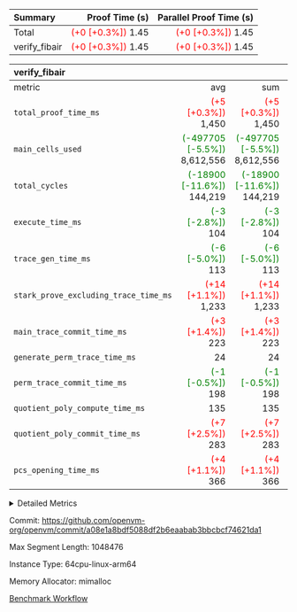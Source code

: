 | Summary | Proof Time (s) | Parallel Proof Time (s) |
|:---|---:|---:|
| Total | <span style='color: red'>(+0 [+0.3%])</span> 1.45 | <span style='color: red'>(+0 [+0.3%])</span> 1.45 |
| verify_fibair | <span style='color: red'>(+0 [+0.3%])</span> 1.45 | <span style='color: red'>(+0 [+0.3%])</span> 1.45 |


| verify_fibair |||||
|:---|---:|---:|---:|---:|
|metric|avg|sum|max|min|
| `total_proof_time_ms ` | <span style='color: red'>(+5 [+0.3%])</span> 1,450 | <span style='color: red'>(+5 [+0.3%])</span> 1,450 | <span style='color: red'>(+5 [+0.3%])</span> 1,450 | <span style='color: red'>(+5 [+0.3%])</span> 1,450 |
| `main_cells_used     ` | <span style='color: green'>(-497705 [-5.5%])</span> 8,612,556 | <span style='color: green'>(-497705 [-5.5%])</span> 8,612,556 | <span style='color: green'>(-497705 [-5.5%])</span> 8,612,556 | <span style='color: green'>(-497705 [-5.5%])</span> 8,612,556 |
| `total_cycles        ` | <span style='color: green'>(-18900 [-11.6%])</span> 144,219 | <span style='color: green'>(-18900 [-11.6%])</span> 144,219 | <span style='color: green'>(-18900 [-11.6%])</span> 144,219 | <span style='color: green'>(-18900 [-11.6%])</span> 144,219 |
| `execute_time_ms     ` | <span style='color: green'>(-3 [-2.8%])</span> 104 | <span style='color: green'>(-3 [-2.8%])</span> 104 | <span style='color: green'>(-3 [-2.8%])</span> 104 | <span style='color: green'>(-3 [-2.8%])</span> 104 |
| `trace_gen_time_ms   ` | <span style='color: green'>(-6 [-5.0%])</span> 113 | <span style='color: green'>(-6 [-5.0%])</span> 113 | <span style='color: green'>(-6 [-5.0%])</span> 113 | <span style='color: green'>(-6 [-5.0%])</span> 113 |
| `stark_prove_excluding_trace_time_ms` | <span style='color: red'>(+14 [+1.1%])</span> 1,233 | <span style='color: red'>(+14 [+1.1%])</span> 1,233 | <span style='color: red'>(+14 [+1.1%])</span> 1,233 | <span style='color: red'>(+14 [+1.1%])</span> 1,233 |
| `main_trace_commit_time_ms` | <span style='color: red'>(+3 [+1.4%])</span> 223 | <span style='color: red'>(+3 [+1.4%])</span> 223 | <span style='color: red'>(+3 [+1.4%])</span> 223 | <span style='color: red'>(+3 [+1.4%])</span> 223 |
| `generate_perm_trace_time_ms` |  24 |  24 |  24 |  24 |
| `perm_trace_commit_time_ms` | <span style='color: green'>(-1 [-0.5%])</span> 198 | <span style='color: green'>(-1 [-0.5%])</span> 198 | <span style='color: green'>(-1 [-0.5%])</span> 198 | <span style='color: green'>(-1 [-0.5%])</span> 198 |
| `quotient_poly_compute_time_ms` |  135 |  135 |  135 |  135 |
| `quotient_poly_commit_time_ms` | <span style='color: red'>(+7 [+2.5%])</span> 283 | <span style='color: red'>(+7 [+2.5%])</span> 283 | <span style='color: red'>(+7 [+2.5%])</span> 283 | <span style='color: red'>(+7 [+2.5%])</span> 283 |
| `pcs_opening_time_ms ` | <span style='color: red'>(+4 [+1.1%])</span> 366 | <span style='color: red'>(+4 [+1.1%])</span> 366 | <span style='color: red'>(+4 [+1.1%])</span> 366 | <span style='color: red'>(+4 [+1.1%])</span> 366 |



<details>
<summary>Detailed Metrics</summary>

|  | verify_program_compile_ms | total_cells | stark_prove_excluding_trace_time_ms | quotient_poly_compute_time_ms | quotient_poly_commit_time_ms | perm_trace_commit_time_ms | pcs_opening_time_ms | main_trace_commit_time_ms |
| --- | --- | --- | --- | --- | --- | --- | --- |
|  | 4 | 65,536 | 63 | 3 | 13 | 0 | 33 | 13 | 

| air_name | rows | quotient_deg | main_cols | interactions | constraints | cells |
| --- | --- | --- | --- | --- | --- | --- |
| AccessAdapterAir<2> |  | 4 |  | 5 | 11 |  | 
| AccessAdapterAir<4> |  | 4 |  | 5 | 11 |  | 
| AccessAdapterAir<8> |  | 4 |  | 5 | 11 |  | 
| FibonacciAir | 32,768 | 1 | 2 |  | 5 | 65,536 | 
| FriReducedOpeningAir |  | 4 |  | 39 | 60 |  | 
| NativePoseidon2Air<BabyBearParameters>, 1> |  | 4 |  | 136 | 530 |  | 
| PhantomAir |  | 4 |  | 3 | 4 |  | 
| ProgramAir |  | 1 |  | 1 | 4 |  | 
| VariableRangeCheckerAir |  | 1 |  | 1 | 4 |  | 
| VmAirWrapper<AluNativeAdapterAir, FieldArithmeticCoreAir> |  | 4 |  | 15 | 23 |  | 
| VmAirWrapper<BranchNativeAdapterAir, BranchEqualCoreAir<1> |  | 4 |  | 11 | 22 |  | 
| VmAirWrapper<JalNativeAdapterAir, JalCoreAir> |  | 4 |  | 7 | 6 |  | 
| VmAirWrapper<NativeAdapterAir<2, 0>, PublicValuesCoreAir> |  | 4 |  | 11 | 22 |  | 
| VmAirWrapper<NativeLoadStoreAdapterAir<1>, NativeLoadStoreCoreAir<1> |  | 4 |  | 15 | 16 |  | 
| VmAirWrapper<NativeLoadStoreAdapterAir<4>, NativeLoadStoreCoreAir<4> |  | 4 |  | 15 | 16 |  | 
| VmAirWrapper<NativeVectorizedAdapterAir<4>, FieldExtensionCoreAir> |  | 4 |  | 15 | 23 |  | 
| VmConnectorAir |  | 4 |  | 3 | 8 |  | 
| VolatileBoundaryAir |  | 4 |  | 4 | 16 |  | 

| group | trace_gen_time_ms | total_proof_time_ms | total_cycles | total_cells | stark_prove_excluding_trace_time_ms | quotient_poly_compute_time_ms | quotient_poly_commit_time_ms | perm_trace_commit_time_ms | pcs_opening_time_ms | main_trace_commit_time_ms | main_cells_used | generate_perm_trace_time_ms | execute_time_ms |
| --- | --- | --- | --- | --- | --- | --- | --- | --- | --- | --- | --- | --- | --- |
| verify_fibair | 113 | 1,450 | 144,219 | 24,779,416 | 1,233 | 135 | 283 | 198 | 366 | 223 | 8,612,556 | 24 | 104 | 

| group | air_name | rows | prep_cols | perm_cols | main_cols | cells |
| --- | --- | --- | --- | --- | --- | --- |
| verify_fibair | AccessAdapterAir<2> | 65,536 |  | 12 | 11 | 1,507,328 | 
| verify_fibair | AccessAdapterAir<4> | 32,768 |  | 12 | 13 | 819,200 | 
| verify_fibair | AccessAdapterAir<8> | 128 |  | 12 | 17 | 3,712 | 
| verify_fibair | FriReducedOpeningAir | 1,024 |  | 44 | 27 | 72,704 | 
| verify_fibair | NativePoseidon2Air<BabyBearParameters>, 1> | 16,384 |  | 160 | 399 | 9,158,656 | 
| verify_fibair | PhantomAir | 4,096 |  | 8 | 6 | 57,344 | 
| verify_fibair | ProgramAir | 8,192 |  | 8 | 10 | 147,456 | 
| verify_fibair | VariableRangeCheckerAir | 262,144 | 2 | 8 | 1 | 2,359,296 | 
| verify_fibair | VmAirWrapper<AluNativeAdapterAir, FieldArithmeticCoreAir> | 131,072 |  | 20 | 29 | 6,422,528 | 
| verify_fibair | VmAirWrapper<BranchNativeAdapterAir, BranchEqualCoreAir<1> | 16,384 |  | 16 | 23 | 638,976 | 
| verify_fibair | VmAirWrapper<JalNativeAdapterAir, JalCoreAir> | 4,096 |  | 12 | 9 | 86,016 | 
| verify_fibair | VmAirWrapper<NativeLoadStoreAdapterAir<1>, NativeLoadStoreCoreAir<1> | 32,768 |  | 24 | 22 | 1,507,328 | 
| verify_fibair | VmAirWrapper<NativeLoadStoreAdapterAir<4>, NativeLoadStoreCoreAir<4> | 16,384 |  | 24 | 31 | 901,120 | 
| verify_fibair | VmAirWrapper<NativeVectorizedAdapterAir<4>, FieldExtensionCoreAir> | 8,192 |  | 20 | 38 | 475,136 | 
| verify_fibair | VmConnectorAir | 2 | 1 | 8 | 4 | 24 | 
| verify_fibair | VolatileBoundaryAir | 32,768 |  | 8 | 11 | 622,592 | 

</details>


Commit: https://github.com/openvm-org/openvm/commit/a08e1a8bdf5088df2b6eaabab3bbcbcf74621da1

Max Segment Length: 1048476

Instance Type: 64cpu-linux-arm64

Memory Allocator: mimalloc

[Benchmark Workflow](https://github.com/openvm-org/openvm/actions/runs/13212682280)
